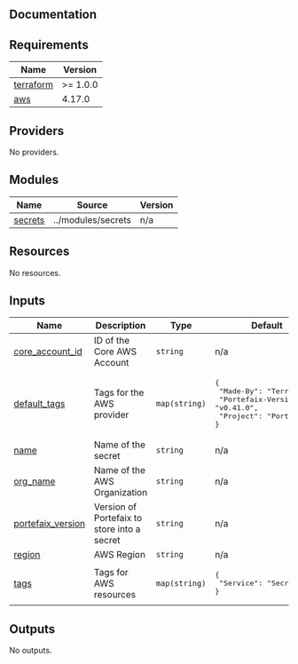 ## Documentation

<!-- BEGINNING OF PRE-COMMIT-TERRAFORM DOCS HOOK -->
## Requirements

| Name | Version |
|------|---------|
| <a name="requirement_terraform"></a> [terraform](#requirement\_terraform) | >= 1.0.0 |
| <a name="requirement_aws"></a> [aws](#requirement\_aws) | 4.17.0 |

## Providers

No providers.

## Modules

| Name | Source | Version |
|------|--------|---------|
| <a name="module_secrets"></a> [secrets](#module\_secrets) | ../modules/secrets | n/a |

## Resources

No resources.

## Inputs

| Name | Description | Type | Default | Required |
|------|-------------|------|---------|:--------:|
| <a name="input_core_account_id"></a> [core\_account\_id](#input\_core\_account\_id) | ID of the Core AWS Account | `string` | n/a | yes |
| <a name="input_default_tags"></a> [default\_tags](#input\_default\_tags) | Tags for the AWS provider | `map(string)` | <pre>{<br>  "Made-By": "Terraform",<br>  "Portefaix-Version": "v0.41.0",<br>  "Project": "Portefaix"<br>}</pre> | no |
| <a name="input_name"></a> [name](#input\_name) | Name of the secret | `string` | n/a | yes |
| <a name="input_org_name"></a> [org\_name](#input\_org\_name) | Name of the AWS Organization | `string` | n/a | yes |
| <a name="input_portefaix_version"></a> [portefaix\_version](#input\_portefaix\_version) | Version of Portefaix to store into a secret | `string` | n/a | yes |
| <a name="input_region"></a> [region](#input\_region) | AWS Region | `string` | n/a | yes |
| <a name="input_tags"></a> [tags](#input\_tags) | Tags for AWS resources | `map(string)` | <pre>{<br>  "Service": "Secrets"<br>}</pre> | no |

## Outputs

No outputs.
<!-- END OF PRE-COMMIT-TERRAFORM DOCS HOOK -->
